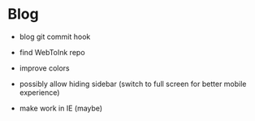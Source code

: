 # Blog
  
  - blog git commit hook
  - find WebToInk repo
  - improve colors

  - possibly allow hiding sidebar (switch to full screen for better mobile experience)

  - make work in IE (maybe)
